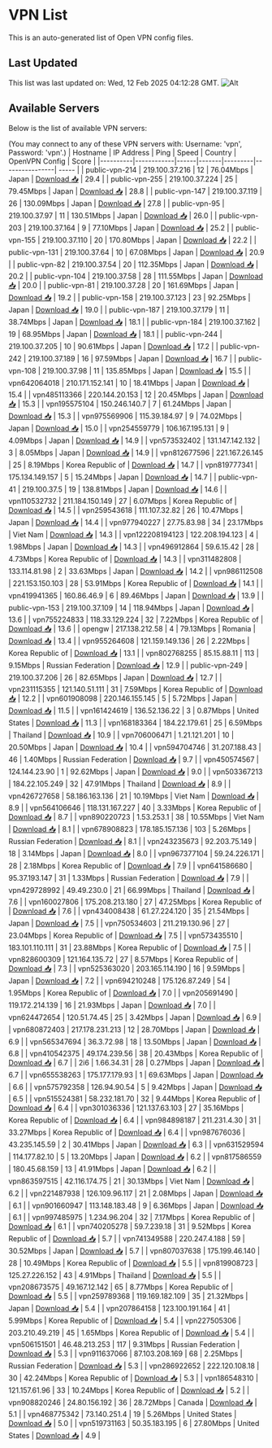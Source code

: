 # VPN List

This is an auto-generated list of Open VPN config files.

## Last Updated

This list was last updated on: Wed, 12 Feb 2025 04:12:28 GMT.
![Alt](https://repobeats.axiom.co/api/embed/186b98318ef1479477931607c1ad7d823f12451f.svg "Repobeats analytics image")

## Available Servers

Below is the list of available VPN servers:

(You may connect to any of these VPN servers with: Username: 'vpn', Password: 'vpn'.)
| Hostname | IP Address | Ping | Speed | Country | OpenVPN Config | Score |
|----------|------------|------|-------|---------|----------------| ----- |
| public-vpn-214 | 219.100.37.216 | 12 | 76.04Mbps | Japan | [Download 📥](./configs/server_0_JP.ovpn) | 29.4 |
| public-vpn-255 | 219.100.37.224 | 25 | 79.45Mbps | Japan | [Download 📥](./configs/server_1_JP.ovpn) | 28.8 |
| public-vpn-147 | 219.100.37.119 | 26 | 130.09Mbps | Japan | [Download 📥](./configs/server_2_JP.ovpn) | 27.8 |
| public-vpn-95 | 219.100.37.97 | 11 | 130.51Mbps | Japan | [Download 📥](./configs/server_3_JP.ovpn) | 26.0 |
| public-vpn-203 | 219.100.37.164 | 9 | 77.10Mbps | Japan | [Download 📥](./configs/server_4_JP.ovpn) | 25.2 |
| public-vpn-155 | 219.100.37.110 | 20 | 170.80Mbps | Japan | [Download 📥](./configs/server_5_JP.ovpn) | 22.2 |
| public-vpn-131 | 219.100.37.64 | 10 | 67.08Mbps | Japan | [Download 📥](./configs/server_6_JP.ovpn) | 20.9 |
| public-vpn-82 | 219.100.37.54 | 20 | 112.35Mbps | Japan | [Download 📥](./configs/server_7_JP.ovpn) | 20.2 |
| public-vpn-104 | 219.100.37.58 | 28 | 111.55Mbps | Japan | [Download 📥](./configs/server_8_JP.ovpn) | 20.0 |
| public-vpn-81 | 219.100.37.28 | 20 | 161.69Mbps | Japan | [Download 📥](./configs/server_9_JP.ovpn) | 19.2 |
| public-vpn-158 | 219.100.37.123 | 23 | 92.25Mbps | Japan | [Download 📥](./configs/server_10_JP.ovpn) | 19.0 |
| public-vpn-187 | 219.100.37.179 | 11 | 38.74Mbps | Japan | [Download 📥](./configs/server_11_JP.ovpn) | 18.1 |
| public-vpn-184 | 219.100.37.162 | 19 | 68.95Mbps | Japan | [Download 📥](./configs/server_12_JP.ovpn) | 18.1 |
| public-vpn-244 | 219.100.37.205 | 10 | 90.61Mbps | Japan | [Download 📥](./configs/server_13_JP.ovpn) | 17.2 |
| public-vpn-242 | 219.100.37.189 | 16 | 97.59Mbps | Japan | [Download 📥](./configs/server_14_JP.ovpn) | 16.7 |
| public-vpn-108 | 219.100.37.98 | 11 | 135.85Mbps | Japan | [Download 📥](./configs/server_15_JP.ovpn) | 15.5 |
| vpn642064018 | 210.171.152.141 | 10 | 18.41Mbps | Japan | [Download 📥](./configs/server_16_JP.ovpn) | 15.4 |
| vpn485113366 | 220.144.20.153 | 12 | 20.45Mbps | Japan | [Download 📥](./configs/server_17_JP.ovpn) | 15.3 |
| vpn195575104 | 150.246.140.7 | 7 | 61.24Mbps | Japan | [Download 📥](./configs/server_18_JP.ovpn) | 15.3 |
| vpn975569906 | 115.39.184.97 | 9 | 74.02Mbps | Japan | [Download 📥](./configs/server_19_JP.ovpn) | 15.0 |
| vpn254559779 | 106.167.195.131 | 9 | 4.09Mbps | Japan | [Download 📥](./configs/server_20_JP.ovpn) | 14.9 |
| vpn573532402 | 131.147.142.132 | 3 | 8.05Mbps | Japan | [Download 📥](./configs/server_21_JP.ovpn) | 14.9 |
| vpn812677596 | 221.167.26.145 | 25 | 8.19Mbps | Korea Republic of | [Download 📥](./configs/server_22_KR.ovpn) | 14.7 |
| vpn819777341 | 175.134.149.157 | 5 | 15.24Mbps | Japan | [Download 📥](./configs/server_23_JP.ovpn) | 14.7 |
| public-vpn-41 | 219.100.37.5 | 19 | 138.81Mbps | Japan | [Download 📥](./configs/server_24_JP.ovpn) | 14.6 |
| vpn110532732 | 211.184.150.149 | 27 | 6.07Mbps | Korea Republic of | [Download 📥](./configs/server_25_KR.ovpn) | 14.5 |
| vpn259543618 | 111.107.32.82 | 26 | 10.47Mbps | Japan | [Download 📥](./configs/server_26_JP.ovpn) | 14.4 |
| vpn977940227 | 27.75.83.98 | 34 | 23.17Mbps | Viet Nam | [Download 📥](./configs/server_27_VN.ovpn) | 14.3 |
| vpn122208194123 | 122.208.194.123 | 4 | 1.98Mbps | Japan | [Download 📥](./configs/server_28_JP.ovpn) | 14.3 |
| vpn496912864 | 59.6.15.42 | 28 | 4.73Mbps | Korea Republic of | [Download 📥](./configs/server_29_KR.ovpn) | 14.3 |
| vpn311482808 | 133.114.81.98 | 2 | 33.63Mbps | Japan | [Download 📥](./configs/server_30_JP.ovpn) | 14.2 |
| vpn986112508 | 221.153.150.103 | 28 | 53.91Mbps | Korea Republic of | [Download 📥](./configs/server_31_KR.ovpn) | 14.1 |
| vpn419941365 | 160.86.46.9 | 6 | 89.46Mbps | Japan | [Download 📥](./configs/server_32_JP.ovpn) | 13.9 |
| public-vpn-153 | 219.100.37.109 | 14 | 118.94Mbps | Japan | [Download 📥](./configs/server_33_JP.ovpn) | 13.6 |
| vpn755224833 | 118.33.129.224 | 32 | 7.22Mbps | Korea Republic of | [Download 📥](./configs/server_34_KR.ovpn) | 13.6 |
| opengw | 217.138.212.58 | 4 | 79.13Mbps | Romania | [Download 📥](./configs/server_35_RO.ovpn) | 13.4 |
| vpn955264608 | 121.159.149.136 | 26 | 2.22Mbps | Korea Republic of | [Download 📥](./configs/server_36_KR.ovpn) | 13.1 |
| vpn802768255 | 85.15.88.11 | 113 | 9.15Mbps | Russian Federation | [Download 📥](./configs/server_37_RU.ovpn) | 12.9 |
| public-vpn-249 | 219.100.37.206 | 26 | 82.65Mbps | Japan | [Download 📥](./configs/server_38_JP.ovpn) | 12.7 |
| vpn231115355 | 121.140.51.111 | 31 | 7.59Mbps | Korea Republic of | [Download 📥](./configs/server_39_KR.ovpn) | 12.2 |
| vpn601908098 | 220.146.155.145 | 5 | 5.72Mbps | Japan | [Download 📥](./configs/server_40_JP.ovpn) | 11.5 |
| vpn161424619 | 136.52.136.22 | 3 | 0.87Mbps | United States | [Download 📥](./configs/server_41_US.ovpn) | 11.3 |
| vpn168183364 | 184.22.179.61 | 25 | 6.59Mbps | Thailand | [Download 📥](./configs/server_42_TH.ovpn) | 10.9 |
| vpn706006471 | 1.21.121.201 | 10 | 20.50Mbps | Japan | [Download 📥](./configs/server_43_JP.ovpn) | 10.4 |
| vpn594704746 | 31.207.188.43 | 46 | 1.40Mbps | Russian Federation | [Download 📥](./configs/server_44_RU.ovpn) | 9.7 |
| vpn450574567 | 124.144.23.90 | 1 | 92.62Mbps | Japan | [Download 📥](./configs/server_45_JP.ovpn) | 9.0 |
| vpn503367213 | 184.22.105.249 | 32 | 47.91Mbps | Thailand | [Download 📥](./configs/server_46_TH.ovpn) | 8.9 |
| vpn426727658 | 58.186.163.136 | 21 | 10.19Mbps | Viet Nam | [Download 📥](./configs/server_47_VN.ovpn) | 8.9 |
| vpn564106646 | 118.131.167.227 | 40 | 3.33Mbps | Korea Republic of | [Download 📥](./configs/server_48_KR.ovpn) | 8.7 |
| vpn890220723 | 1.53.253.1 | 38 | 10.55Mbps | Viet Nam | [Download 📥](./configs/server_49_VN.ovpn) | 8.1 |
| vpn678908823 | 178.185.157.136 | 103 | 5.26Mbps | Russian Federation | [Download 📥](./configs/server_50_RU.ovpn) | 8.1 |
| vpn243235673 | 92.203.75.149 | 18 | 3.14Mbps | Japan | [Download 📥](./configs/server_51_JP.ovpn) | 8.0 |
| vpn967377104 | 59.24.226.171 | 28 | 2.18Mbps | Korea Republic of | [Download 📥](./configs/server_52_KR.ovpn) | 7.9 |
| vpn641586680 | 95.37.193.147 | 31 | 1.33Mbps | Russian Federation | [Download 📥](./configs/server_53_RU.ovpn) | 7.9 |
| vpn429728992 | 49.49.230.0 | 21 | 66.99Mbps | Thailand | [Download 📥](./configs/server_54_TH.ovpn) | 7.6 |
| vpn160027806 | 175.208.213.180 | 27 | 47.25Mbps | Korea Republic of | [Download 📥](./configs/server_55_KR.ovpn) | 7.6 |
| vpn434008438 | 61.27.224.120 | 35 | 21.54Mbps | Japan | [Download 📥](./configs/server_56_JP.ovpn) | 7.5 |
| vpn750534603 | 211.219.130.96 | 27 | 23.04Mbps | Korea Republic of | [Download 📥](./configs/server_57_KR.ovpn) | 7.5 |
| vpn573435510 | 183.101.110.111 | 31 | 23.88Mbps | Korea Republic of | [Download 📥](./configs/server_58_KR.ovpn) | 7.5 |
| vpn828600309 | 121.164.135.72 | 27 | 8.57Mbps | Korea Republic of | [Download 📥](./configs/server_59_KR.ovpn) | 7.3 |
| vpn525363020 | 203.165.114.190 | 16 | 9.59Mbps | Japan | [Download 📥](./configs/server_60_JP.ovpn) | 7.2 |
| vpn694210248 | 175.126.87.249 | 54 | 1.95Mbps | Korea Republic of | [Download 📥](./configs/server_61_KR.ovpn) | 7.0 |
| vpn205691490 | 119.172.214.139 | 16 | 21.93Mbps | Japan | [Download 📥](./configs/server_62_JP.ovpn) | 7.0 |
| vpn624472654 | 120.51.74.45 | 25 | 3.42Mbps | Japan | [Download 📥](./configs/server_63_JP.ovpn) | 6.9 |
| vpn680872403 | 217.178.231.213 | 12 | 28.70Mbps | Japan | [Download 📥](./configs/server_64_JP.ovpn) | 6.9 |
| vpn565347694 | 36.3.72.98 | 18 | 13.50Mbps | Japan | [Download 📥](./configs/server_65_JP.ovpn) | 6.8 |
| vpn410542375 | 49.174.239.56 | 38 | 20.43Mbps | Korea Republic of | [Download 📥](./configs/server_66_KR.ovpn) | 6.7 |
| 2i6 | 1.66.34.31 | 28 | 0.27Mbps | Japan | [Download 📥](./configs/server_67_JP.ovpn) | 6.7 |
| vpn655538263 | 175.177.179.93 | 1 | 69.63Mbps | Japan | [Download 📥](./configs/server_68_JP.ovpn) | 6.6 |
| vpn575792358 | 126.94.90.54 | 5 | 9.42Mbps | Japan | [Download 📥](./configs/server_69_JP.ovpn) | 6.5 |
| vpn515524381 | 58.232.181.70 | 32 | 9.44Mbps | Korea Republic of | [Download 📥](./configs/server_70_KR.ovpn) | 6.4 |
| vpn301036336 | 121.137.63.103 | 27 | 35.16Mbps | Korea Republic of | [Download 📥](./configs/server_71_KR.ovpn) | 6.4 |
| vpn984898187 | 211.231.4.30 | 31 | 33.27Mbps | Korea Republic of | [Download 📥](./configs/server_72_KR.ovpn) | 6.4 |
| vpn987676036 | 43.235.145.59 | 2 | 30.41Mbps | Japan | [Download 📥](./configs/server_73_JP.ovpn) | 6.3 |
| vpn631529594 | 114.177.82.10 | 5 | 13.20Mbps | Japan | [Download 📥](./configs/server_74_JP.ovpn) | 6.2 |
| vpn817586559 | 180.45.68.159 | 13 | 41.91Mbps | Japan | [Download 📥](./configs/server_75_JP.ovpn) | 6.2 |
| vpn863597515 | 42.116.174.75 | 21 | 30.13Mbps | Viet Nam | [Download 📥](./configs/server_76_VN.ovpn) | 6.2 |
| vpn221487938 | 126.109.96.117 | 21 | 2.08Mbps | Japan | [Download 📥](./configs/server_77_JP.ovpn) | 6.1 |
| vpn901660947 | 113.148.183.48 | 9 | 6.36Mbps | Japan | [Download 📥](./configs/server_78_JP.ovpn) | 6.1 |
| vpn997485975 | 1.234.96.204 | 32 | 7.17Mbps | Korea Republic of | [Download 📥](./configs/server_79_KR.ovpn) | 6.1 |
| vpn740205278 | 59.7.239.18 | 31 | 9.52Mbps | Korea Republic of | [Download 📥](./configs/server_80_KR.ovpn) | 5.7 |
| vpn741349588 | 220.247.4.188 | 59 | 30.52Mbps | Japan | [Download 📥](./configs/server_81_JP.ovpn) | 5.7 |
| vpn807037638 | 175.199.46.140 | 28 | 10.49Mbps | Korea Republic of | [Download 📥](./configs/server_82_KR.ovpn) | 5.5 |
| vpn819908723 | 125.27.226.152 | 43 | 4.91Mbps | Thailand | [Download 📥](./configs/server_83_TH.ovpn) | 5.5 |
| vpn208673575 | 49.167.12.142 | 65 | 8.77Mbps | Korea Republic of | [Download 📥](./configs/server_84_KR.ovpn) | 5.5 |
| vpn259789368 | 119.169.182.109 | 35 | 21.32Mbps | Japan | [Download 📥](./configs/server_85_JP.ovpn) | 5.4 |
| vpn207864158 | 123.100.191.164 | 41 | 5.99Mbps | Korea Republic of | [Download 📥](./configs/server_86_KR.ovpn) | 5.4 |
| vpn227505306 | 203.210.49.219 | 45 | 1.65Mbps | Korea Republic of | [Download 📥](./configs/server_87_KR.ovpn) | 5.4 |
| vpn506151501 | 46.48.213.253 | 117 | 9.31Mbps | Russian Federation | [Download 📥](./configs/server_88_RU.ovpn) | 5.3 |
| vpn911637066 | 87.103.208.169 | 68 | 2.25Mbps | Russian Federation | [Download 📥](./configs/server_89_RU.ovpn) | 5.3 |
| vpn286922652 | 222.120.108.18 | 30 | 42.24Mbps | Korea Republic of | [Download 📥](./configs/server_90_KR.ovpn) | 5.3 |
| vpn186548310 | 121.157.61.96 | 33 | 10.24Mbps | Korea Republic of | [Download 📥](./configs/server_91_KR.ovpn) | 5.2 |
| vpn908820246 | 24.80.156.192 | 36 | 28.72Mbps | Canada | [Download 📥](./configs/server_92_CA.ovpn) | 5.1 |
| vpn468775342 | 73.140.251.4 | 19 | 5.26Mbps | United States | [Download 📥](./configs/server_93_US.ovpn) | 5.0 |
| vpn519731163 | 50.35.183.195 | 6 | 27.80Mbps | United States | [Download 📥](./configs/server_94_US.ovpn) | 4.9 |

